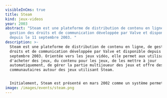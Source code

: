 ```yaml
---
visibleInCms: true
title: Steam
kind: jeux-videos
year: 2003
abstract: "Steam est une plateforme de distribution de contenu en ligne, de
  gestion des droits et de communication développée par Valve et disponible
  depuis le 11 septembre 2003. "
description: >-
  Steam est une plateforme de distribution de contenu en ligne, de gestion des
  droits et de communication développée par Valve et disponible depuis le 11
  septembre 2003. Orientée vers les jeux vidéo, elle permet aux utilisateurs
  d'acheter des jeux, du contenu pour les jeux, de les mettre à jour
  automatiquement, de gérer la partie multijoueur des jeux et offre des outils
  communautaires autour des jeux utilisant Steam.


  Initialement, Steam est présenté en mars 2002 comme un système permettant de simplifier la diffusion de contenu. Le client devait permettre l'automatisation de la mise à jour des jeux, notamment Counter-Strike, mais aussi, leur téléchargement. Il devait aussi remplacer le système multijoueur de Half-Life, WON, afin d'assurer une indépendance de Valve par rapport à son éditeur d'alors, Sierra.
image: /images/events/steam.png
---
```

